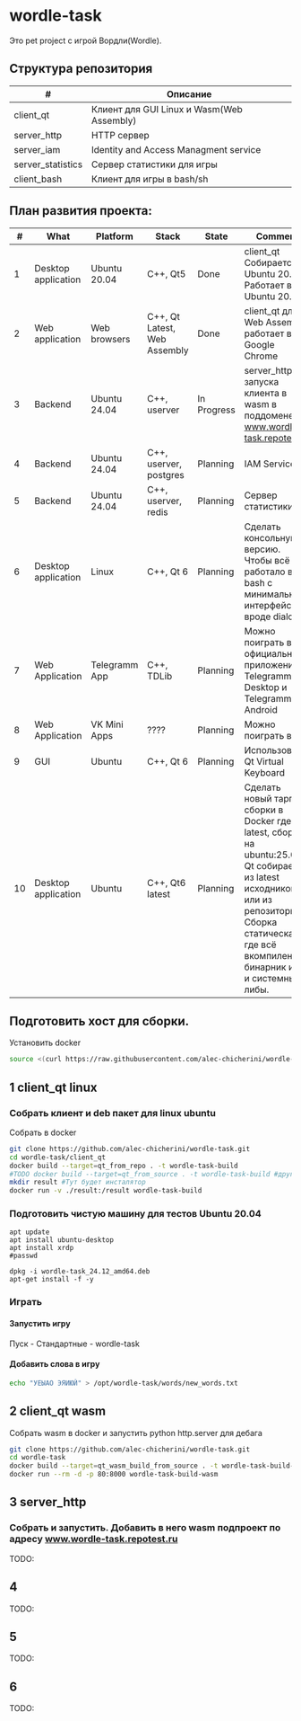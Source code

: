 # wordle-task
Это pet project с игрой Вордли(Wordle).

<!--Структура репозитория-->
## Структура репозитория
| # | Описание |
|-|-|
|client_qt|Клиент для GUI Linux и Wasm(Web Assembly)|
|server_http|HTTP сервер|
|server_iam|Identity and Access Managment service|
|server_statistics|Сервер статистики для игры|
|client_bash|Клиент для игры в bash/sh|

<!--План развития проекта-->
## План развития проекта:
| # | What | Platform | Stack | State | Comment |
|-|-|-|-|-|-|
|1|Desktop application|Ubuntu 20.04|C++, Qt5|Done|client_qt Собирается в Ubuntu 20.04. Работает в Ubuntu 20.04|
|2|Web application|Web browsers|C++, Qt Latest, Web Assembly|Done|client_qt для Web Assembly, работает в Google Chrome|
|3|Backend|Ubuntu 24.04|C++, userver|In Progress|server_http для запуска клиента в wasm в поддомене www.wordle-task.repotest.ru|
|4|Backend|Ubuntu 24.04|C++, userver, postgres|Planning|IAM Service|
|5|Backend|Ubuntu 24.04|C++, userver, redis|Planning|Сервер статистики|
|6|Desktop application|Linux|C++, Qt 6|Planning|Сделать консольную версию. Чтобы всё работало в bash с минимальным интерфейсом вроде dialog.|
|7|Web Application|Telegramm App|C++, TDLib|Planning|Можно поиграть в официальных приложениях Telegramm Desktop и Telegramm Android|
|8|Web Application|VK Mini Apps|????|Planning|Можно поиграть в VK|
|9|GUI|Ubuntu|C++, Qt 6|Planning|Использовать Qt Virtual Keyboard|
|10|Desktop application|Ubuntu|C++, Qt6 latest|Planning|Сделать новый таргет сборки в Docker где Qt latest, сборка на ubuntu:25.04. Qt собирается из latest исходников или из репозитория. Сборка статическая где всё вкомпилено в бинарник и Qt и системные либы. |

<!--Подготовить хост-->
## Подготовить хост для сборки.

Установить docker 
```bash
source <(curl https://raw.githubusercontent.com/alec-chicherini/wordle-task/refs/heads/main/scripts/install_docker.sh)
```

<!--Собрать клиент и deb пакет для linux-->
## 1 client_qt linux
### Собрать клиент и deb пакет для linux ubuntu
Собрать в docker
```bash
git clone https://github.com/alec-chicherini/wordle-task.git
cd wordle-task/client_qt
docker build --target=qt_from_repo . -t wordle-task-build
#TODO docker build --target=qt_from_source . -t wordle-task-build #другая опция взять собрать Qt из исходников.
mkdir result #Тут будет инсталятор 
docker run -v ./result:/result wordle-task-build
```

### Подготовить чистую машину для тестов Ubuntu 20.04
```
apt update
apt install ubuntu-desktop
apt install xrdp
#passwd

dpkg -i wordle-task_24.12_amd64.deb
apt-get install -f -y
```

### Играть
#### Запустить игру
Пуск - Стандартные - wordle-task
 
#### Добавить слова в игру
```bash
echo "УЕЫАО ЭЯИЮЙ" > /opt/wordle-task/words/new_words.txt
``` 

<!--Собрать клиент wasm и запустить для дебага-->
## 2 client_qt wasm
Собрать wasm в docker и запустить python http.server для дебага
```bash
git clone https://github.com/alec-chicherini/wordle-task.git
cd wordle-task
docker build --target=qt_wasm_build_from_source . -t wordle-task-build-wasm
docker run --rm -d -p 80:8000 wordle-task-build-wasm
```

<!--Собрать и запустить http сервер и добавить в него wasm подпроект-->
## 3 server_http
### Собрать и запустить. Добавить в него wasm подпроект по адресу www.wordle-task.repotest.ru
TODO:

## 4
TODO:

## 5
TODO:

## 6
TODO:
